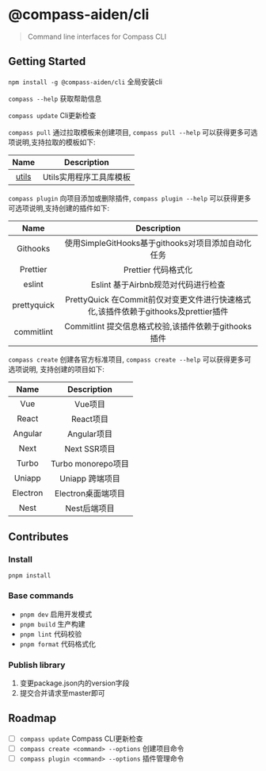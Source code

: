 # @compass-aiden/cli

> Command line interfaces for Compass CLI

## Getting Started

`npm install -g @compass-aiden/cli` 全局安装cli

`compass --help` 获取帮助信息

`compass update` Cli更新检查

`compass pull` 通过拉取模板来创建项目, `compass pull --help` 可以获得更多可选项说明,支持拉取的模板如下:

|                                 Name                                  |       Description       |
| :-------------------------------------------------------------------: | :---------------------: |
| [utils](https://github.com/Aiden-FE/compass-template/tree/temp/utils) | Utils实用程序工具库模板 |

`compass plugin` 向项目添加或删除插件, `compass plugin --help` 可以获得更多可选项说明,支持创建的插件如下:

|    Name     |                                     Description                                     |
| :---------: | :---------------------------------------------------------------------------------: |
|  Githooks   |                 使用SimpleGitHooks基于githooks对项目添加自动化任务                  |
|  Prettier   |                                 Prettier 代码格式化                                 |
|   eslint    |                         Eslint 基于Airbnb规范对代码进行检查                         |
| prettyquick | PrettyQuick 在Commit前仅对变更文件进行快速格式化,该插件依赖于githooks及prettier插件 |
| commitlint  |                Commitlint 提交信息格式校验,该插件依赖于githooks插件                 |

`compass create` 创建各官方标准项目, `compass create --help` 可以获得更多可选项说明, 支持创建的项目如下:

|   Name   |    Description     |
| :------: | :----------------: |
|   Vue    |      Vue项目       |
|  React   |     React项目      |
| Angular  |    Angular项目     |
|   Next   |    Next SSR项目    |
|  Turbo   | Turbo monorepo项目 |
|  Uniapp  |  Uniapp 跨端项目   |
| Electron | Electron桌面端项目 |
|   Nest   |    Nest后端项目    |

## Contributes

### Install

`pnpm install`

### Base commands

- `pnpm dev` 启用开发模式
- `pnpm build` 生产构建
- `pnpm lint` 代码校验
- `pnpm format` 代码格式化

### Publish library

1. 变更package.json内的version字段
2. 提交合并请求至master即可

## Roadmap

- [ ] `compass update` Compass CLI更新检查
- [ ] `compass create <command> --options` 创建项目命令
- [ ] `compass plugin <command> --options` 插件管理命令
